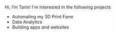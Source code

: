 Hi, I’m Tarin! I'm interested in the following projects
- Automating my 3D Print Farm
- Data Analytics
- Building apps and websites
